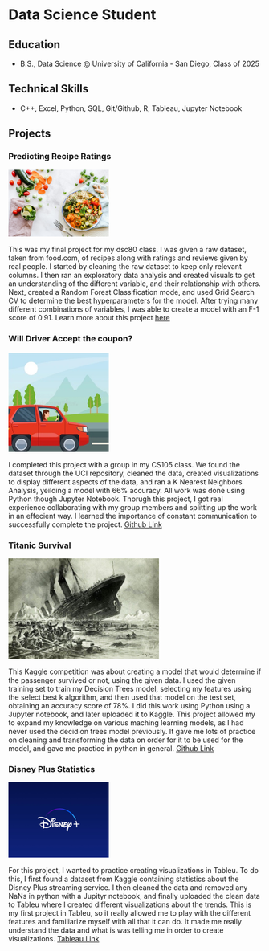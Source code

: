 # Data Science Student

## Education
- B.S., Data Science @ University of California - San Diego, Class of 2025

## Technical Skills
- C++, Excel, Python, SQL, Git/Github, R, Tableau, Jupyter Notebook


## Projects

### Predicting Recipe Ratings
<img src="food.jpg" alt="Food" width = "200">

This was my final project for my dsc80 class. I was given a raw dataset, taken from food.com, of recipes along with ratings and reviews given by real people. I started by cleaning the raw dataset to keep only relevant columns. I then ran an exploratory data analysis and created visuals to get an understanding of the different variable, and their relationship with others. Next, created a Random Forest Classification mode, and used Grid Search CV to determine the best hyperparameters for the model. After trying many different combinations of variables, I was able to create a model with an F-1 score of 0.91. Learn more about this project [here](https://jahnavi-naik.github.io/recipe-analysis/)

### Will Driver Accept the coupon?
<img src="driving.jpeg" alt="Driver" width = "200">

I completed this project with a group in my CS105 class. We found the dataset through the UCI repository, cleaned the data, created visualizations to display different aspects of the data, and ran a K Nearest Neighbors Analysis, yeilding a model with 66% accuracy. All work was done using Python though Jupyter Notebook. Thorugh this project, I got real experience collaborating with my group members and splitting up the work in an effecient way. I learned the importance of constant communication to successfully complete the project. [Github Link](https://github.com/jahnavi-naik/DriverCouponProject)
  
### Titanic Survival
<img src="titanic_photo.jpeg" alt="Titanic" width = "300">

This Kaggle competition was about creating a model that would determine if the passenger survived or not, using the given data. I used the given training set to train my Decision Trees model, selecting my features using the select best k algorithm, and then used that model on the test set, obtaining an accuracy score of 78%. I did this work using Python using a Jupyter notebook, and later uploaded it to Kaggle. This project allowed my to expand my knowledge on various maching learning models, as I had never used the decidion trees model previously. It gave me lots of practice on cleaning and transforming the data on order for it to be used for the model, and gave me practice in python in general.
[Github Link](https://github.com/jahnavi-naik/TitanicKaggleProject)

### Disney Plus Statistics
<img src="disney_plus_logo.jpeg" alt="Disney" width = "200">

For this project, I wanted to practice creating visualizations in Tableu. To do this, I first found a dataset from Kaggle containing statistics about the Disney Plus streaming service. I then cleaned the data and removed any NaNs in python with a Jupityr notebook, and finally uploaded the clean data to Tableu where I created different visualizations about the trends. This is my first project in Tableu, so it really allowed me to play with the different features and familiarize myself with all that it can do. It made me really understand the data and what is was telling me in order to create visualizations.
[Tableau Link](https://public.tableau.com/app/profile/jahnavi.naik/viz/DisneyPlusDashboard_16914335376510/Dashboard1)


